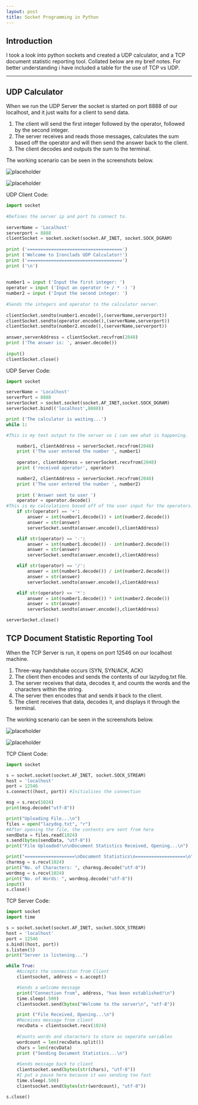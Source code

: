 ```yaml
---
layout: post
title: Socket Programming in Python
---
```


## Introduction

I took a look into python sockets and created a UDP calculator, and a TCP document statistic reporting tool. Collated below are my breif notes.
For better understanding i have included a table for the use of TCP vs UDP.

-----

## UDP Calculator

When we run the UDP Server the socket is started on port 8888 of our localhost, and it just waits for a client to send data. 
1. The client will send the first integer followed by the operator, followed by the second integer.
2. The server receives and reads those messages, calculates the sum based off the operator and will then send the answer back to the client. 
3. The client decodes and outputs the sum to the terminal. 

The working scenario can be seen in the screenshots below.

![placeholder](https://i.imgur.com/QyAS0om.png "UDP Client")

![placeholder](https://i.imgur.com/GVPoWZV.png "UDP Server")

UDP Client Code:

```python
import socket                                                  
                                                               
#Defines the server ip and port to connect to.                 
                                                               
serverName = 'Localhost'                                       
serverport = 8888                                              
clientSocket = socket.socket(socket.AF_INET, socket.SOCK_DGRAM)
                                                               
print ('====================================')                      
print ('Welcome to Ironclads UDP Calculator!')                      
print ('====================================')                      
print ('\n')                                                   
                                                               
                                                               
number1 = input ('Input the first integer: ')                  
operator = input ('Input an operator (+ / * -) ')              
number2 = input ('Input the second integer: ')                 
                                                               
#Sends the integers and operator to the calculator server.     
                                                               
clientSocket.sendto(number1.encode(),(serverName,serverport))  
clientSocket.sendto(operator.encode(),(serverName,serverport)) 
clientSocket.sendto(number2.encode(),(serverName,serverport))  
                                                               
answer,serverAddress = clientSocket.recvfrom(2048)             
print ('The answer is: ', answer.decode())                     
                                                               
input()
clientSocket.close()
```

UDP Server Code:

```python
import socket

serverName = 'Localhost'
serverPort = 8888
serverSocket = socket.socket(socket.AF_INET,socket.SOCK_DGRAM)
serverSocket.bind(('localhost',8888))

print ('The calculator is waiting...')
while 1:

#This is my text output to the server so i can see what is happening.

    number1, clientAddress = serverSocket.recvfrom(2048)
    print ('The user entered the number ', number1)
    
    operator, clientAddress = serverSocket.recvfrom(2048)
    print ('received operator', operator)

    number2, clientAddress = serverSocket.recvfrom(2048)
    print ('The user entered the number ', number2)
    
    print ('Answer sent to user ')
    operator = operator.decode()
#This is my calculations based off of the user input for the operators.
    if str(operator) == '+':
        answer = int(number1.decode()) + int(number2.decode())
        answer = str(answer)
        serverSocket.sendto(answer.encode(),clientAddress)

    elif str(operator) == '-':
        answer = int(number1.decode()) - int(number2.decode())
        answer = str(answer)
        serverSocket.sendto(answer.encode(),clientAddress)

    elif str(operator) == '/':
        answer = int(number1.decode()) / int(number2.decode())
        answer = str(answer)
        serverSocket.sendto(answer.encode(),clientAddress)

    elif str(operator) == '*':
        answer = int(number1.decode()) * int(number2.decode())
        answer = str(answer)
        serverSocket.sendto(answer.encode(),clientAddress)

serverSocket.close()
```

## TCP Document Statistic Reporting Tool

When the TCP Server is run, it opens on port 12546 on our localhost machine.
1. Three-way handshake occurs (SYN, SYN/ACK, ACK)
2. The client then encodes and sends the contents of our lazydog.txt file.
3. The server receives that data, decodes it, and counts the words and the characters within the string.
4. The server then encodes that and sends it back to the client.
5. The client receives that data, decodes it, and displays it through the terminal.

The working scenario can be seen in the screenshots below.

![placeholder](https://i.imgur.com/sfbla4K.png "TCP Client")

![placeholder](https://i.imgur.com/FtmotnT.png "TCP Server")

TCP Client Code:

```python
import socket

s = socket.socket(socket.AF_INET, socket.SOCK_STREAM)
host = 'localhost'
port = 12546
s.connect((host, port)) #Initialises the connection

msg = s.recv(1024)
print(msg.decode("utf-8"))

print("Uploading File...\n")
files = open("lazydog.txt", "r")
#After opening the file, the contents are sent from here
sendData = files.read(1024)
s.send(bytes(sendData, "utf-8"))
print("File Uploaded!\n\nDocument Statistics Received, Opening...\n")

print("===================\nDocument Statistics\n===================\n")
charmsg = s.recv(1024)
print("No. of Characters: ", charmsg.decode("utf-8"))
wordmsg = s.recv(1024)
print("No. of Words: ", wordmsg.decode("utf-8"))
input()
s.close()
```

TCP Server Code:

```python
import socket
import time

s = socket.socket(socket.AF_INET, socket.SOCK_STREAM)
host = 'localhost'
port = 12546
s.bind((host, port))
s.listen(5)
print("Server is listening...")

while True:
    #Accepts the conneciton from Client
    clientsocket, address = s.accept()

    #Sends a welcome message
    print("Connection from", address, "has been established!\n")
    time.sleep(.500)
    clientsocket.send(bytes("Welcome to the server\n", "utf-8"))

    print ("File Received, Opening...\n")
    #Receives message from client
    recvData = clientsocket.recv(1024)
    
    #Counts words and characters to store as seperate variables
    wordcount = len(recvData.split())
    chars = len(recvData)
    print ("Sending Document Statistics...\n")
    
    #Sends message back to client
    clientsocket.send(bytes(str(chars), "utf-8"))
    #I put a pause here because it was sending too fast
    time.sleep(.500)
    clientsocket.send(bytes(str(wordcount), "utf-8"))

s.close()
```
